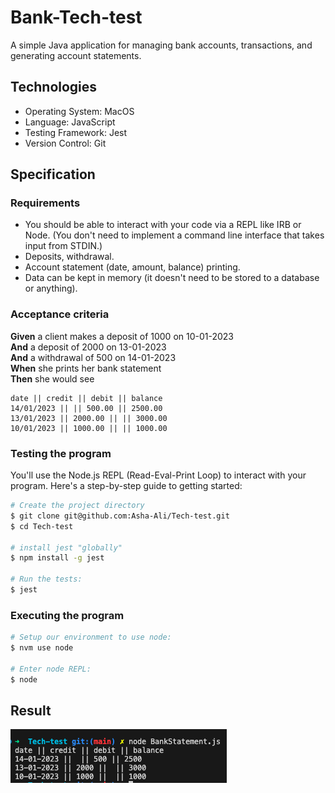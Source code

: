 # Bank-Tech-test

A simple Java application for managing bank accounts, transactions, and generating account statements.

## Technologies

- Operating System: MacOS
- Language: JavaScript
- Testing Framework: Jest
- Version Control: Git

## Specification

### Requirements

* You should be able to interact with your code via a REPL like IRB or Node.  (You don't need to implement a command line interface that takes input from STDIN.)
* Deposits, withdrawal.
* Account statement (date, amount, balance) printing.
* Data can be kept in memory (it doesn't need to be stored to a database or anything).

### Acceptance criteria

**Given** a client makes a deposit of 1000 on 10-01-2023  
**And** a deposit of 2000 on 13-01-2023  
**And** a withdrawal of 500 on 14-01-2023  
**When** she prints her bank statement  
**Then** she would see

```
date || credit || debit || balance
14/01/2023 || || 500.00 || 2500.00
13/01/2023 || 2000.00 || || 3000.00
10/01/2023 || 1000.00 || || 1000.00
```



### Testing the program

You'll use the Node.js REPL (Read-Eval-Print Loop) to interact with your program. Here's a step-by-step guide to getting started:

```sh
# Create the project directory
$ git clone git@github.com:Asha-Ali/Tech-test.git
$ cd Tech-test

# install jest "globally"
$ npm install -g jest

# Run the tests:
$ jest
```

### Executing the program

```sh
# Setup our environment to use node:
$ nvm use node

# Enter node REPL:
$ node
```

## Result

![Alt text](<Screenshot 2023-09-06 at 18.05.20-2.png>)
